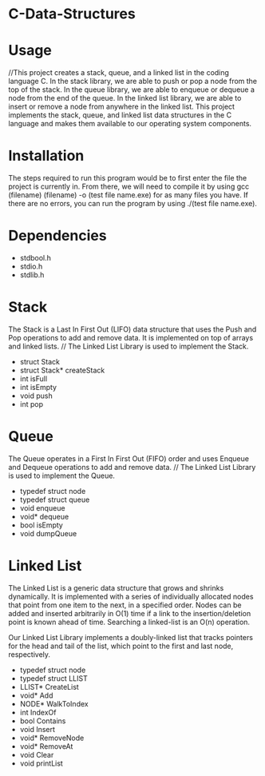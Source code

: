 # C-Data-Structures
# Usage
//This project creates a stack, queue, and a linked list in the coding language C.  In the stack library, we are able to push or pop a node from the top of the stack.  In the queue library, we are able to enqueue or dequeue a node from the end of the queue.  In the linked list library, we are able to insert or remove a node from anywhere in the linked list.
This project implements the stack, queue, and linked list data structures in the C language and makes them available to our operating system components.

# Installation
The steps required to run this program would be to first enter the file the project is currently in.  From there, we will need to compile it by using gcc (filename) (filename) -o (test file name.exe) for as many files you have.  If there are no errors, you can run the program by using ./(test file name.exe).

# Dependencies
- stdbool.h
- stdio.h
- stdlib.h

# Stack
The Stack is a Last In First Out (LIFO) data structure that uses the Push and Pop operations to add and remove data. It is implemented on top of arrays and linked lists. // The Linked List Library is used to implement the Stack. 

- struct Stack
- struct Stack* createStack
- int isFull
- int isEmpty
- void push
- int pop

# Queue
The Queue operates in a First In First Out (FIFO) order and uses Enqueue and Dequeue operations to add and remove data. // The Linked List Library is used to implement the Queue.

- typedef struct node
- typedef struct queue
- void enqueue
- void* dequeue
- bool isEmpty
- void dumpQueue

# Linked List
The Linked List is a generic data structure that grows and shrinks dynamically. It is implemented with a series of individually allocated nodes that point from one item to the next, in a specified order. Nodes can be added and inserted arbitrarily in O(1) time if a link to the insertion/deletion point is known ahead of time. Searching a linked-list is an O(n) operation.

Our Linked List Library implements a doubly-linked list that tracks pointers for the head and tail of the list, which point to the first and last node, respectively.

- typedef struct node
- typedef struct LLIST
- LLIST* CreateList
- void* Add
- NODE* WalkToIndex
- int IndexOf
- bool Contains
- void Insert
- void* RemoveNode
- void* RemoveAt
- void Clear
- void printList
